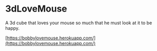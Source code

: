 # 3dLoveMouse
A 3d cube that loves your mouse so much that he must look at it to be happy.


[https://bobbylovemouse.herokuapp.com/](https://bobbylovemouse.herokuapp.com/)
